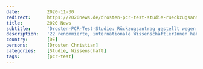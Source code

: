 ```yaml
---
date:          2020-11-30
redirect:      https://2020news.de/drosten-pcr-test-studie-rueckzugsantrag-gestellt-wegen-wissenschaftliche-fehler-und-massiver-interessenkonflikte/
title:         2020 News
subtitle:      'Drosten-PCR-Test-Studie: Rückzugsantrag gestellt wegen wissenschaftlicher Fehler und massiver Interessenkonflikte'
description:   '22 renommierte, internationale WissenschaftlerInnen haben die für die Etablierung des SARS-CoV-2-PCR-Tests grundlegende Studie von Cornam et. al, an der Prof. Drosten massgeblich mitgewirkt hat, einem unabhängigen Peer Review-Prozess unterzogen. Sie kommen zu einem vernichtenden Urteil: Die Studie enthält neun gravierende wissenschaftliche Fehler sowie drei kleinere Ungenauigkeiten. Den Antrag auf Rückzug der Studie haben die WissenschaftlerInnen […]'
country:       [DE]
persons:       [Drosten Christian]
categories:    [Studie, Wissenschaft]
tags:          [pcr-test]
---
```

